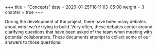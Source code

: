 +++
title = "Concepts"
date = 2020-01-25T18:11:03-05:00
weight = 3
chapter = true
+++

During the development of the project, there have been many debates about _what_
we're trying to build. Very often, these debates center around clarifying
questions that have been asked of the team when meeting with potential
collaborators. These documents attempt to collect some of our answers to those
questions.

